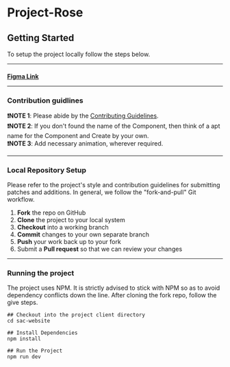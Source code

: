 # Project-Rose

## Getting Started

To setup the project locally follow the steps below. <br>  <hr>


#### <a href="https://www.figma.com/file/v65ypn9VSVhFZ51kwyb5fq/Project-SAC?node-id=157%3A99&t=uic6xLm6YVdbq7WB-0"> <b>Figma Link</b> </a> <hr>

### Contribution guidlines


<b>❗️NOTE 1</b>: Please abide by the [Contributing Guidelines](https://github.com/Webwiznitr/Project-Rose/blob/main/CONTRIBUTING.md). <br>
<b>❗️NOTE 2</b>: If you don't found the name of the Component, then think of a apt name for the Component and Create by your own. <br>
<b>❗️NOTE 3</b>: Add necessary animation, wherever required.  <br>   <hr>



### Local Repository Setup

Please refer to the project's style and contribution guidelines for submitting patches and additions. In general, we follow the "fork-and-pull" Git workflow.

1.  **Fork** the repo on GitHub
2.  **Clone** the project to your local system
3.  **Checkout** into a working branch
4.  **Commit** changes to your own separate branch
5.  **Push** your work back up to your fork
6.  Submit a **Pull request** so that we can review your changes 

 <hr>

### Running the project

The project uses NPM. It is strictly advised to stick with NPM so as to avoid dependency conflicts down the line. After cloning the fork repo, follow the give steps.

```
## Checkout into the project client directory
cd sac-website

## Install Dependencies
npm install

## Run the Project
npm run dev

```
